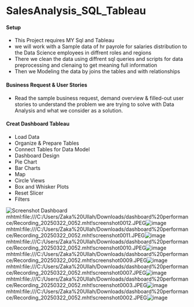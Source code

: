 <h1>SalesAnalysis_SQL_Tableau</h1>
<h4> Setup </h4>
<ul> <li> This Project requires MY Sql and Tableau </li>
<li> we will work with a Sample data of hr payrole for salaries distribution to the Data Science employees in diffrent roles and regions
</li>
  <li>
    There we clean the data using diffrent sql queries and scripts for data preprocessing and clenaing to get meaning full information
  </li>
  <li>
    Then we Modeling the data by joins the tables and with relationships 
  </li>
</ul>
<h4>Business Request & User Stories </h4>
<ul> <li> Read the sample business request, demand overview & filled-out user stories to understand the problem we are trying to solve with Data Analysis and what we consider as a solution.</li></ul>
<h4> Creat Dashboard Tableau </h4>
<ul>
  <li>Load Data</li>
  <li>Organize & Prepare Tables</li>
  <li>Connect Tables for Data Model</li>
  <li>Dashboard Design</li>
  <li>Pie Chart</li>
  <li>Bar Charts</li>
  <li>Map</li>
  <li>Circle Views</li>
  <li>Box and Whisker Plots</li>
  <li> Reset Slicer</li>
   <li>Filters</li>
</ul>

   ![Screenshot Dashboard](https://github.com/user-attachments/assets/e05e09e9-f151-4986-a17b-26a0e63db541)
mhtml:file:///C:/Users/Zaka%20Ullah/Downloads/dashboard%20performance/Recording_20250322_0052.mht!screenshot0012.JPEG![image](https://github.com/user-attachments/assets/46855987-ffda-406a-9798-ed151e513392)
mhtml:file:///C:/Users/Zaka%20Ullah/Downloads/dashboard%20performance/Recording_20250322_0052.mht!screenshot0011.JPEG![image](https://github.com/user-attachments/assets/73220b41-b318-4368-909e-89524de9ea0a)
mhtml:file:///C:/Users/Zaka%20Ullah/Downloads/dashboard%20performance/Recording_20250322_0052.mht!screenshot0010.JPEG![image](https://github.com/user-attachments/assets/0fa4816c-551f-44cd-9e3c-14753863dbd2)
mhtml:file:///C:/Users/Zaka%20Ullah/Downloads/dashboard%20performance/Recording_20250322_0052.mht!screenshot0009.JPEG![image](https://github.com/user-attachments/assets/404f4176-9a33-4631-91f1-95f59888d862)
mhtml:file:///C:/Users/Zaka%20Ullah/Downloads/dashboard%20performance/Recording_20250322_0052.mht!screenshot0007.JPEG![image](https://github.com/user-attachments/assets/9bdab58b-9a60-45cc-9158-2c87182196c9)
mhtml:file:///C:/Users/Zaka%20Ullah/Downloads/dashboard%20performance/Recording_20250322_0052.mht!screenshot0003.JPEG![image](https://github.com/user-attachments/assets/12574e82-6208-48c4-af59-15cb71ab2be8)
mhtml:file:///C:/Users/Zaka%20Ullah/Downloads/dashboard%20performance/Recording_20250322_0052.mht!screenshot0002.JPEG![image](https://github.com/user-attachments/assets/3bc8f073-3bca-40c6-978a-82dd03f6ccf2)


